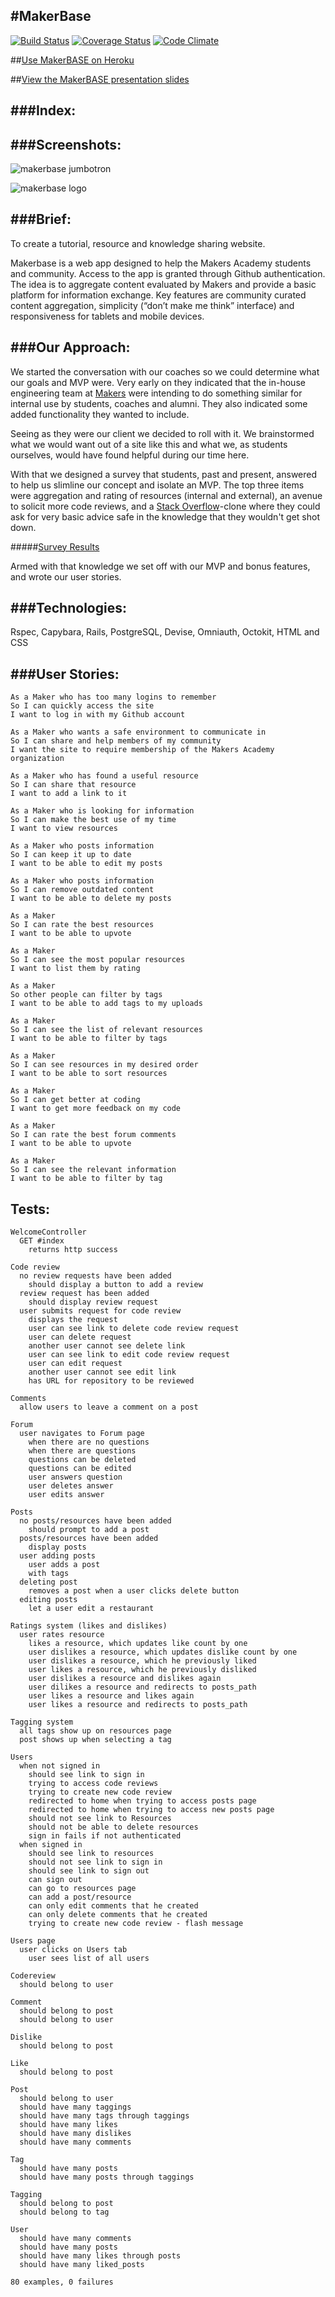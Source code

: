 #MakerBase
----------

[![Build Status](https://travis-ci.org/Makerbase/makerbase.svg?branch=master)](https://travis-ci.org/Makerbase/makerbase)  [![Coverage Status](https://coveralls.io/repos/Makerbase/makerbase/badge.svg?branch=master)](https://coveralls.io/r/Makerbase/makerbase?branch=master)  [![Code Climate](https://codeclimate.com/github/Makerbase/makerbase/badges/gpa.svg)](https://codeclimate.com/github/Makerbase/makerbase)

##[Use MakerBASE on Heroku](http://makerbase.herokuapp.com)

##[View the MakerBASE presentation slides](https://prezi.com/uv_ga42bbuvk/welcome/?utm_campaign=share&utm_medium=copy)

###Index:
---------


###Screenshots:
---------------

![makerbase jumbotron](http://sanjsanj.github.io/images/week11_makerbase_jumbotron.png)

![makerbase logo](http://sanjsanj.github.io/images/week11_makerbase_logo.png)

###Brief:
---------

To create a tutorial, resource and knowledge sharing website.

Makerbase is a web app designed to help the Makers Academy students and community. Access to the app is granted through Github authentication. The idea is to aggregate content evaluated by Makers and provide a basic platform for information exchange. Key features are community curated content aggregation, simplicity (“don’t make me think” interface) and responsiveness for tablets and mobile devices.

###Our Approach:
----------------

We started the conversation with our coaches so we could determine what our goals and MVP were.  Very early on they indicated that the in-house engineering team at [Makers](http://www.makersacademy.com) were intending to do something similar for internal use by students, coaches and alumni.  They also indicated some added functionality they wanted to include.

Seeing as they were our client we decided to roll with it.  We brainstormed what we would want out of a site like this and what we, as students ourselves, would have found helpful during our time here.

With that we designed a survey that students, past and present, answered to help us slimline our concept and isolate an MVP.  The top three items were aggregation and rating of resources (internal and external), an avenue to solicit more code reviews, and a [Stack Overflow](http://www.stackoverflow.com)-clone where they could ask for very basic advice safe in the knowledge that they wouldn't get shot down.

#####[Survey Results](https://docs.google.com/forms/d/1_F1q0ns_k1sXZH_N6QzURXs-20X1mr1VLXO5iFzmTmQ/viewanalytics)

Armed with that knowledge we set off with our MVP and bonus features, and wrote our user stories.

###Technologies:
----------------

Rspec, Capybara, Rails, PostgreSQL, Devise, Omniauth, Octokit, HTML and CSS


###User Stories:
-------------

```
As a Maker who has too many logins to remember
So I can quickly access the site
I want to log in with my Github account

As a Maker who wants a safe environment to communicate in
So I can share and help members of my community
I want the site to require membership of the Makers Academy organization

As a Maker who has found a useful resource  
So I can share that resource  
I want to add a link to it  

As a Maker who is looking for information  
So I can make the best use of my time  
I want to view resources  

As a Maker who posts information  
So I can keep it up to date  
I want to be able to edit my posts  

As a Maker who posts information  
So I can remove outdated content  
I want to be able to delete my posts  

As a Maker  
So I can rate the best resources  
I want to be able to upvote  

As a Maker  
So I can see the most popular resources  
I want to list them by rating  

As a Maker  
So other people can filter by tags  
I want to be able to add tags to my uploads  

As a Maker  
So I can see the list of relevant resources  
I want to be able to filter by tags  

As a Maker  
So I can see resources in my desired order  
I want to be able to sort resources  

As a Maker  
So I can get better at coding  
I want to get more feedback on my code  

As a Maker  
So I can rate the best forum comments  
I want to be able to upvote  

As a Maker  
So I can see the relevant information  
I want to be able to filter by tag  
```

Tests:
------

```
WelcomeController
  GET #index
    returns http success

Code review
  no review requests have been added
    should display a button to add a review
  review request has been added
    should display review request
  user submits request for code review
    displays the request
    user can see link to delete code review request
    user can delete request
    another user cannot see delete link
    user can see link to edit code review request
    user can edit request
    another user cannot see edit link
    has URL for repository to be reviewed

Comments
  allow users to leave a comment on a post

Forum
  user navigates to Forum page
    when there are no questions
    when there are questions
    questions can be deleted
    questions can be edited
    user answers question
    user deletes answer
    user edits answer

Posts
  no posts/resources have been added
    should prompt to add a post
  posts/resources have been added
    display posts
  user adding posts
    user adds a post
    with tags
  deleting post
    removes a post when a user clicks delete button
  editing posts
    let a user edit a restaurant

Ratings system (likes and dislikes)
  user rates resource
    likes a resource, which updates like count by one
    user dislikes a resource, which updates dislike count by one
    user dislikes a resource, which he previously liked
    user likes a resource, which he previously disliked
    user dislikes a resource and dislikes again
    user dilikes a resource and redirects to posts_path
    user likes a resource and likes again
    user likes a resource and redirects to posts_path

Tagging system
  all tags show up on resources page
  post shows up when selecting a tag

Users
  when not signed in
    should see link to sign in
    trying to access code reviews
    trying to create new code review
    redirected to home when trying to access posts page
    redirected to home when trying to access new posts page
    should not see link to Resources
    should not be able to delete resources
    sign in fails if not authenticated
  when signed in
    should see link to resources
    should not see link to sign in
    should see link to sign out
    can sign out
    can go to resources page
    can add a post/resource
    can only edit comments that he created
    can only delete comments that he created
    trying to create new code review - flash message

Users page
  user clicks on Users tab
    user sees list of all users

Codereview
  should belong to user

Comment
  should belong to post
  should belong to user

Dislike
  should belong to post

Like
  should belong to post

Post
  should belong to user
  should have many taggings
  should have many tags through taggings
  should have many likes
  should have many dislikes
  should have many comments

Tag
  should have many posts
  should have many posts through taggings

Tagging
  should belong to post
  should belong to tag

User
  should have many comments
  should have many posts
  should have many likes through posts
  should have many liked_posts

80 examples, 0 failures
```
